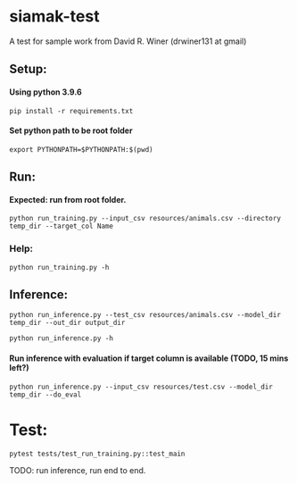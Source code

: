 # siamak-test
A test for sample work from David R. Winer (drwiner131 at gmail)

## Setup:
#### Using python 3.9.6
```
pip install -r requirements.txt
```

#### Set python path to be root folder
```commandline
export PYTHONPATH=$PYTHONPATH:$(pwd)
```

## Run:
#### Expected: run from root folder.

```
python run_training.py --input_csv resources/animals.csv --directory temp_dir --target_col Name
```

### Help:
```commandline 
python run_training.py -h
```

## Inference:
```
python run_inference.py --test_csv resources/animals.csv --model_dir temp_dir --out_dir output_dir 
```

```commandline 
python run_inference.py -h
```


#### Run inference with evaluation if target column is available (TODO, 15 mins left?)
```
python run_inference.py --input_csv resources/test.csv --model_dir temp_dir --do_eval
```

# Test:
```commandline
pytest tests/test_run_training.py::test_main
```

TODO: run inference, run end to end.